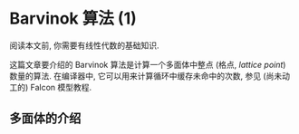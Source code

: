 # Barvinok 算法 (1)

阅读本文前, 你需要有线性代数的基础知识.

这篇文章要介绍的 Barvinok 算法是计算一个多面体中整点 (格点, *lattice point*) 数量的算法. 在编译器中, 它可以用来计算循环中缓存未命中的次数, 参见 (尚未动工的) Falcon 模型教程.

## 多面体的介绍
